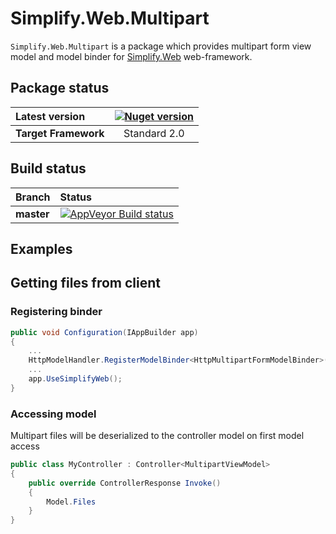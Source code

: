 # Simplify.Web.Multipart

`Simplify.Web.Multipart` is a package which provides multipart form view model and model binder for [Simplify.Web](https://github.com/SimplifyNet/Simplify.Web)  web-framework.

## Package status

| Latest version | [![Nuget version](http://img.shields.io/badge/nuget-v1.0-blue.png)](https://www.nuget.org/packages/Simplify.Web.Multipart/) |
| :------ | :------: |
| **Target Framework** | Standard 2.0 |

## Build status

| Branch | Status |
| :------ | :------ |
| **master** | [![AppVeyor Build status](https://ci.appveyor.com/api/projects/status/i8sons2botn3xxiw/branch/master?svg=true)](https://ci.appveyor.com/project/i4004/simplify-web-multipart/branch/master) |

## Examples

## Getting files from client

### Registering binder

```csharp
public void Configuration(IAppBuilder app)
{
	...
	HttpModelHandler.RegisterModelBinder<HttpMultipartFormModelBinder>();
	...
	app.UseSimplifyWeb();
}
```

### Accessing model

Multipart files will be deserialized to the controller model on first model access
```csharp
public class MyController : Controller<MultipartViewModel>
{
	public override ControllerResponse Invoke()
	{
		Model.Files
	}
}
```